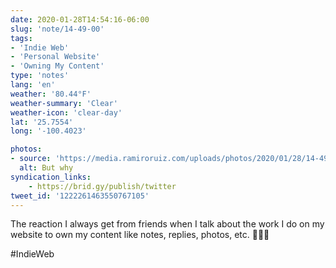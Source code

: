 ```yaml
---
date: 2020-01-28T14:54:16-06:00
slug: 'note/14-49-00'
tags:
- 'Indie Web'
- 'Personal Website'
- 'Owning My Content'
type: 'notes'
lang: 'en'
weather: '80.44°F'
weather-summary: 'Clear'
weather-icon: 'clear-day'
lat: '25.7554'
long: '-100.4023'

photos:
- source: 'https://media.ramiroruiz.com/uploads/photos/2020/01/28/14-49-00/but-why.gif'
  alt: But why
syndication_links:
    - https://brid.gy/publish/twitter
tweet_id: '1222261463550767105'
---
```

The reaction I always get from friends when I talk about the work I do on my website to own my content like notes, replies, photos, etc. 🤷🏻‍♂️

#IndieWeb
  